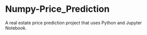 # Numpy-Price_Prediction
A real estate price prediction project that uses Python and Jupyter Notebook.
